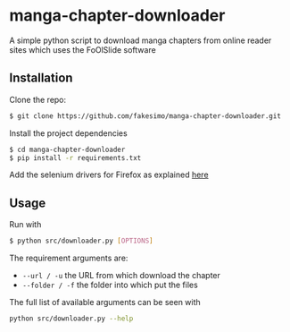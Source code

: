 # manga-chapter-downloader
A simple python script to download manga chapters from online reader sites which uses the FoOlSlide software

## Installation
Clone the repo:
```bash
$ git clone https://github.com/fakesimo/manga-chapter-downloader.git
```
Install the project dependencies
```bash
$ cd manga-chapter-downloader
$ pip install -r requirements.txt
```
Add the selenium drivers for Firefox as explained [here](https://selenium-python.readthedocs.io/installation.html#drivers)

## Usage
Run with
```bash
$ python src/downloader.py [OPTIONS]
```
The requirement arguments are:
* `--url / -u` the URL from which download the chapter
* `--folder / -f` the folder into which put the files

The full list of available arguments can be seen with
```bash
python src/downloader.py --help
```
